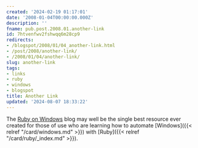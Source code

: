 ```yaml
---
created: '2024-02-19 01:17:01'
date: '2008-01-04T00:00:00.000Z'
description: ''
fname: pub.post.2008.01.another-link
id: 7htvenfwv2fshwqq6m28cp9
redirects:
- /blogspot/2008/01/04_another-link.html
- /post/2008/another-link/
- /2008/01/04/another-link/
slug: another-link
tags:
- links
- ruby
- windows
- blogspot
title: Another Link
updated: '2024-08-07 18:33:22'
---
```


The [Ruby on Windows](http://rubyonwindows.blogspot.com/) blog may well be the single best resource ever created for those of use who are learning how to automate [Windows]({{< relref "/card/windows.md" >}}) with [Ruby]({{< relref "/card/ruby/_index.md" >}}).